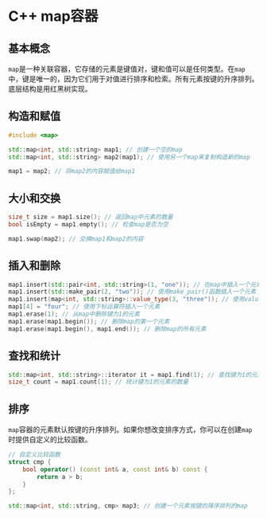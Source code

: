 # C++ map容器

## 基本概念

`map`是一种关联容器，它存储的元素是键值对，键和值可以是任何类型。在`map`中，键是唯一的，因为它们用于对值进行排序和检索。所有元素按键的升序排列。底层结构是用红黑树实现。

## 构造和赋值

```cpp
#include <map>

std::map<int, std::string> map1; // 创建一个空的map
std::map<int, std::string> map2(map1); // 使用另一个map来复制构造新的map

map1 = map2; // 将map2的内容赋值给map1
```

## 大小和交换

```cpp
size_t size = map1.size(); // 返回map中元素的数量
bool isEmpty = map1.empty(); // 检查map是否为空

map1.swap(map2); // 交换map1和map2的内容
```

## 插入和删除

```cpp
map1.insert(std::pair<int, std::string>(1, "one")); // 在map中插入一个元素
map1.insert(std::make_pair(2, "two")); // 使用make_pair()函数插入一个元素
map1.insert(map<int, std::string>::value_type(3, "three")); // 使用value_type插入一个元素
map1[4] = "four"; // 使用下标运算符插入一个元素
map1.erase(1); // 从map中删除键为1的元素
map1.erase(map1.begin()); // 删除map的第一个元素
map1.erase(map1.begin(), map1.end()); // 删除map的所有元素
```

## 查找和统计

```cpp
std::map<int, std::string>::iterator it = map1.find(1); // 查找键为1的元素
size_t count = map1.count(1); // 统计键为1的元素的数量
```

## 排序

`map`容器的元素默认按键的升序排列。如果你想改变排序方式，你可以在创建`map`时提供自定义的比较函数。

```cpp
// 自定义比较函数
struct cmp {
    bool operator() (const int& a, const int& b) const {
        return a > b;
    }
};

std::map<int, std::string, cmp> map3; // 创建一个元素按键的降序排列的map
```
